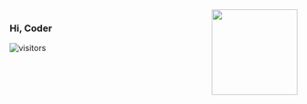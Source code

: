 <img align="right" src="https://github-readme-stats.vercel.app/api?username=zk4" style="height:150px;">  

### Hi, Coder
![visitors](https://visitor-badge.glitch.me/badge?page_id=zk4.zk4.readme)

